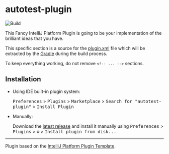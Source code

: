 # autotest-plugin

![Build](https://github.com/JavaUnchained/autotest-plugin/workflows/Build/badge.svg)

<!-- Plugin description -->
This Fancy IntelliJ Platform Plugin is going to be your implementation of the brilliant ideas that you have.

This specific section is a source for the [plugin.xml](./src/main/resources/META-INF/plugin.xml) file which will be
extracted by the [Gradle](./build.gradle.kts) during the build process.

To keep everything working, do not remove `<!-- ... -->` sections. 
<!-- Plugin description end -->

## Installation

- Using IDE built-in plugin system:
  
  <kbd>Preferences</kbd> > <kbd>Plugins</kbd> > <kbd>Marketplace</kbd> > <kbd>Search for "autotest-plugin"</kbd> >
  <kbd>Install Plugin</kbd>
  
- Manually:

  Download the [latest release](https://github.com/JavaUnchained/autotest-plugin/releases/latest) and install it manually using
  <kbd>Preferences</kbd> > <kbd>Plugins</kbd> > <kbd>⚙️</kbd> > <kbd>Install plugin from disk...</kbd>


---
Plugin based on the [IntelliJ Platform Plugin Template](https://github.com/JetBrains/intellij-platform-plugin-template).
